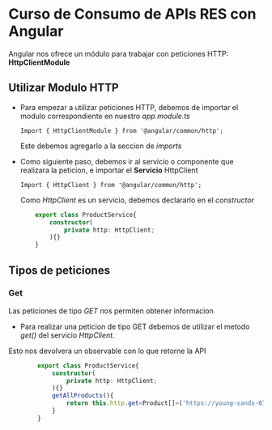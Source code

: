 # Curso de Consumo de APIs RES con Angular

  Angular nos ofrece un módulo para trabajar con peticiones HTTP: **HttpClientModule**

## Utilizar Modulo HTTP

* Para empezar a utilizar peticiones HTTP, debemos de importar el modulo correspondiente en nuestro *app.module.ts*

    `Import { HttpClientModule } from '@angular/common/http';`

    Este debemos agregarlo a la seccion de *imports*

* Como siguiente paso, debemos ir al servicio o componente que realizara la peticion, e importar el **Servicio** HttpClient

    `Import { HttpClient } from '@angular/common/http';`

    Como *HttpClient* es un servicio, debemos declararlo en el *constructor*

    ```TypeScript
        export class ProductService{
            constructor(
                private http: HttpClient;
            ){}
        }
    ```

## Tipos de peticiones

### Get

Las peticiones de tipo *GET* nos permiten obtener informacion

* Para realizar una peticion de tipo GET debemos de utilizar el metodo *get()* del servicio *HttpClient*.

Esto nos devolvera un observable con lo que retorne la API

```TypeScript
        export class ProductService{
            constructor(
                private http: HttpClient;
            ){}
            getAllProducts(){
                return this.http.get<Product[]>('https://young-sands-07814.herokuapp.com/api/products')
            }
        }
```